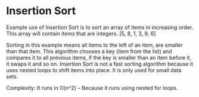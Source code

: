 # Insertion Sort

Example use of Insertion Sort is to sort an array of items in increasing order. This array will contain items that are integers.
[5, 8, 1, 3, 9, 6] 

Sorting in this example means all items to the left of an item, are smaller than that item. 
This algorithm chooses a key (item from the list) and compares it to all previous items, if the key is smaller than an item before it, it swaps it and so on.
Insertion Sort is not a fast sorting algorithm because it uses nested loops to shift items into place. 
It is only used for small data sets.

Complexity: 
It runs in O(n^2) – Because it runs using nested for loops.
